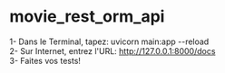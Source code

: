 # movie_rest_orm_api

1- Dans le Terminal, tapez:     uvicorn main:app --reload<br/>
2- Sur Internet, entrez l'URL:  http://127.0.0.1:8000/docs<br/>
3- Faites vos tests!<br/>
